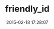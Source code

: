 ---
layout: post
title:  "friendly_id"
repo:   "norman/friendly_id"
date:   2015-02-18 17:28:07
gemurl: http://github.com/norman/friendly_id
---